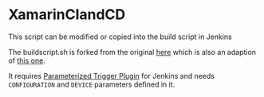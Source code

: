 # XamarinCIandCD
This script can be modified or copied into the build script in Jenkins

The buildscript.sh is forked from the original [here](http://www.itworksonmymachine.net/index.php/2015/02/12/jenkins-ci-xamarin-ios-xamarin-test-cloud-testflight-part-2/) which is also an adaption of [this one](https://nicolasgoles.com/blog/2011/08/continuous-integration-with-jenkins/).

It requires [Parameterized Trigger Plugin](https://wiki.jenkins-ci.org/display/JENKINS/Parameterized+Trigger+Plugin) for Jenkins and needs `CONFIGURATION` and `DEVICE` parameters defined in it.
